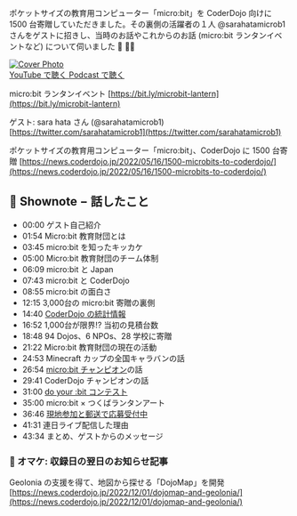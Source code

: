 ポケットサイズの教育用コンピューター「micro:bit」を CoderDojo 向けに 1500 台寄贈していただきました。その裏側の活躍者の１人 @sarahatamicrob1 さんをゲストに招きし、当時のお話やこれからのお話 (micro:bit ランタンイベントなど) について伺いました 🎤 🏮✨

<div class='episode-cover'>
  <a href='https://www.youtube.com/watch?v=j4Us2yBqT2k&list=PL94GDfaSQTmJxxnapafkApHYgQUJ6ABUU&index=30'
     target='_blank' rel='noopenner'>
    <img src='/podcasts/30.png' alt='Cover Photo'>
  </a>
  <div class='btn-cover'>
    <a class='btn-blue' href='https://www.youtube.com/watch?v=j4Us2yBqT2k&list=PL94GDfaSQTmJxxnapafkApHYgQUJ6ABUU&index=30' target='_blank' rel='noopenner'><i class='fa fa-youtube'></i> YouTube で聴く </a>
    <a class='btn-blue' href='https://podcasters.spotify.com/pod/show/coderdojo-japan/episodes/030---Microbit---CoderDojo-e1s61rm' target='_blank' rel='noopenner'><i class='fas fa-podcast'></i> Podcast で聴く </a>
  </div>
</div>

micro:bit ランタンイベント
[https://bit.ly/microbit-lantern](https://bit.ly/microbit-lantern)

ゲスト: sara hata さん (@sarahatamicrob1)
[https://twitter.com/sarahatamicrob1](https://twitter.com/sarahatamicrob1)

ポケットサイズの教育用コンピューター「micro:bit」、CoderDojo に 1500 台寄贈
[https://news.coderdojo.jp/2022/05/16/1500-microbits-to-coderdojo/](https://news.coderdojo.jp/2022/05/16/1500-microbits-to-coderdojo/)


## 📝 Shownote − 話したこと

- 00:00 ゲスト自己紹介 
- 01:54 Micro:bit 教育財団とは
- 03:45 micro:bit を知ったキッカケ
- 05:00 Micro:bit 教育財団のチーム体制
- 06:09 micro:bit と Japan
- 07:43 micro:bit と CoderDojo 
- 08:55 micro:bit の面白さ
- 12:15 3,000台の micro:bit 寄贈の裏側
- 14:40 [CoderDojo の統計情報](https://coderdojo.jp/stats)
- 16:52 1,000台が限界!? 当初の見積台数
- 18:48 94 Dojos、6 NPOs、28 学校に寄贈
- 21:22 Micro:bit 教育財団の現在の活動
- 24:53 Minecraft カップの全国キャラバンの話
- 26:54 [micro:bit チャンピオン](https://microbit.org/champions)の話
- 29:41 CoderDojo チャンピオンの話
- 31:00 [do your :bit コンテスト](https://microbit.org/ja/projects/do-your-bit)
- 35:00 micro:bit × つくばランタンアート
- 36:46 [現地参加と郵送で応募受付中](https://bit.ly/microbit-lantern)
- 41:31 連日ライブ配信した理由
- 43:34 まとめ、ゲストからのメッセージ

### 📰 オマケ: 収録日の翌日のお知らせ記事
Geolonia の支援を得て、地図から探せる「DojoMap」を開発
[https://news.coderdojo.jp/2022/12/01/dojomap-and-geolonia/](https://news.coderdojo.jp/2022/12/01/dojomap-and-geolonia/)

